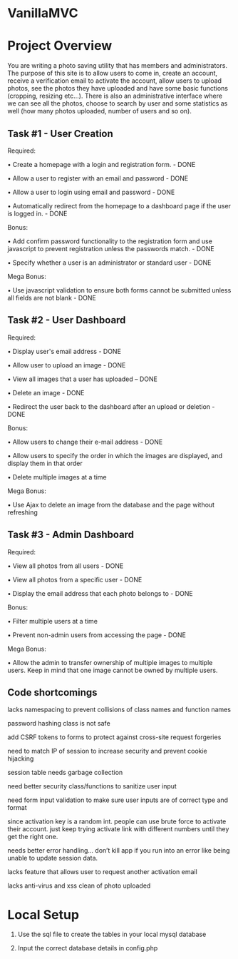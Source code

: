 VanillaMVC
================

Project Overview
================
You are writing a photo saving utility that has members and administrators. The purpose of this site is to allow users to come in, create an account, receive a verification email to activate the account, allow users to upload photos, see the photos they have uploaded and have some basic functions (cropping, resizing etc...). There is also an administrative interface where we can see all the photos, choose to search by user and some statistics as well (how many photos uploaded, number of users and so on).

Task #1 - User Creation
-----------
Required:

•	Create a homepage with a login and registration form. - DONE

•	Allow a user to register with an email and password - DONE

•	Allow a user to login using email and password - DONE

•	Automatically redirect from the homepage to a dashboard page if the user is logged in. - DONE

Bonus: 

•	Add confirm password functionality to the registration form and use javascript to prevent registration unless the passwords match. - DONE

•	Specify whether a user is an administrator or standard user - DONE

Mega Bonus: 

•	Use javascript validation to ensure both forms cannot be submitted unless all fields are not blank - DONE

Task #2 - User Dashboard
-----------
Required:

•	Display user's email address - DONE

•	Allow user to upload an image - DONE

•	View all images that a user has uploaded – DONE

•	Delete an image - DONE

•	Redirect the user back to the dashboard after an upload or deletion - DONE

Bonus:

•	Allow users to change their e-mail address - DONE

•	Allow users to specify the order in which the images are displayed, and display them in that order

•	Delete multiple images at a time

Mega Bonus:

•	Use Ajax to delete an image from the database and the page without refreshing

Task #3 - Admin Dashboard
-----------
Required:

•	View all photos from all users - DONE

•	View all photos from a specific user - DONE

•	Display the email address that each photo belongs to - DONE

Bonus:

•	Filter multiple users at a time

•	Prevent non-admin users from accessing the page - DONE

Mega Bonus:

•	Allow the admin to transfer ownership of multiple images to multiple users. Keep in mind that one image cannot be owned by multiple users.


Code shortcomings
-----------
lacks namespacing to prevent collisions of class names and function names

password hashing class is not safe

add CSRF tokens to forms to protect against cross-site request forgeries

need to match IP of session to increase security and prevent cookie hijacking

session table needs garbage collection

need better security class/functions to sanitize user input

need form input validation to make sure user inputs are of correct type and format

since activation key is a random int. people can use brute force to activate their account. just keep trying activate link with different numbers until they get the right one.

needs better error handling… don’t kill app if you run into an error like being unable to update session data.

lacks feature that allows user to request another activation email

lacks anti-virus and xss clean of photo uploaded

Local Setup
================
1) Use the sql file to create the tables in your local mysql database

2) Input the correct database details in config.php